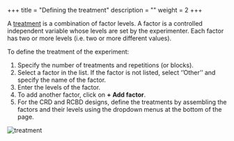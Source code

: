 +++
title = "Defining the treatment"
description = ""
weight = 2
+++
	
A <a href="https://stattrek.com/statistics/dictionary.aspx?definition=treatment" target="_blank">treatment</a> 
is a combination of factor levels. A factor is a controlled independent variable whose levels are set by the experimenter. Each factor has two or more levels (i.e. two or more different values).

To define the treatment of the experiment:

1.	Specify the number of treatments and repetitions (or blocks). 
2.	Select a factor in the list. If the factor is not listed, select ‘’Other’’ and specify the name of the factor. 
3.	Enter the levels of the factor. 
4.	To add another factor, click on **+ Add factor**. 
5.	For the CRD and RCBD designs, define the treatments by assembling the factors and their levels using the dropdown menus at the bottom of the page. 

![treatment](https://agrofims.github.io/helpdocs/images/treatment.png) 
